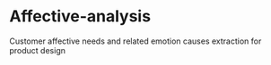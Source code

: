 # Affective-analysis
Customer affective needs and related emotion causes extraction for product design 
